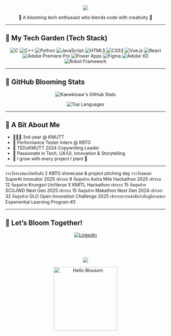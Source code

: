 <p align="center">
  <img src="https://readme-typing-svg.herokuapp.com/?lines=🌷+Kaewkloaw+is+typing...;🌼+Building+Tech+with+Love+and+Joy!;🌸+Let’s+Grow+Beautiful+Projects+Together!&center=true&width=500&height=45">
</p>
<p align="center">🌼 A blooming tech enthusiast who blends code with creativity 💐</p>

---

## 💐 My Tech Garden (Tech Stack)
<div align="center">

![C](https://img.shields.io/badge/C-%23F8BBD0?style=for-the-badge&logo=c&logoColor=white)
![C++](https://img.shields.io/badge/C++-%23F48FB1?style=for-the-badge&logo=c%2B%2B&logoColor=white)
![Python](https://img.shields.io/badge/Python-%23F06292?style=for-the-badge&logo=python&logoColor=white)
![JavaScript](https://img.shields.io/badge/JavaScript-%23F9A8D4?style=for-the-badge&logo=javascript&logoColor=white)
![HTML5](https://img.shields.io/badge/HTML5-%23F6BDC0?style=for-the-badge&logo=html5&logoColor=white)
![CSS3](https://img.shields.io/badge/CSS3-%23F48FB1?style=for-the-badge&logo=css3&logoColor=white)
![Vue.js](https://img.shields.io/badge/Vue.js-%23F8BBD0?style=for-the-badge&logo=vuedotjs&logoColor=white)
![React](https://img.shields.io/badge/React-%23EC407A?style=for-the-badge&logo=react&logoColor=white)
![Adobe Premiere Pro](https://img.shields.io/badge/Premiere_Pro-%23F6A5C0?style=for-the-badge&logo=adobe-premiere-pro&logoColor=white)
![Power Apps](https://img.shields.io/badge/Power%20Apps-%23E91E63?style=for-the-badge&logo=powerapps&logoColor=white)
![Figma](https://img.shields.io/badge/Figma-%23F48FB1?style=for-the-badge&logo=figma&logoColor=white)
![Adobe XD](https://img.shields.io/badge/Adobe%20XD-%23FF80AB?style=for-the-badge&logo=adobexd&logoColor=white)
![Robot Framework](https://img.shields.io/badge/Robot%20Framework-%23EC407A?style=for-the-badge&logo=robotframework&logoColor=white)
</div>

---

## 🌺 GitHub Blooming Stats
<div align="center">

![Kaewkloaw's GitHub Stats](https://github-readme-stats.vercel.app/api?username=Kaewkloaw&theme=rose_pine&hide_border=false&show_icons=true)

![Top Languages](https://github-readme-stats.vercel.app/api/top-langs/?username=Kaewkloaw&layout=compact&theme=rose_pine&hide_border=false)

</div>

---

## 🌼 A Bit About Me
- 👩🏻‍🎓 3rd-year @ KMUTT  
- 💼 Performance Tester Intern @ KBTG  
- 🎤 TEDxKMUTT 2024 Copywriting Leader  
- 💖 Passionate in Tech, UX/UI, Innovation & Storytelling  
- 🌿 I grow with every project I plant 🌱

---

รางวัลรองชนะเลิศอันดับ 2 KBTG showcase & project pitching day
รางวัลชมเชย SuperAI innovator 2025
เข้ารอบ 9 ทีมสุดท้าย Axtra Mile Hackathon 2025
เข้ารอบ 12 ทีมสุดท้าย Krungsri UniVerse X KMITL Hackathon
เข้ารอบ 15 ทีมสุดท้าย SCGJWD Next Gen 2025
เข้ารอบ 15 ทีมสุดท้าย Makathon Next Gen 2024
เข้ารอบ 32 ทีมสุดท้าย GLO Open Innovation Challenge 2025
เข้ารอบการแข่งขันระดับภูมิภาคของ Experiential Learning Program #3

---

## 🌸 Let’s Bloom Together!
<div align="center">

<a href="https://www.linkedin.com/in/punchaya-chancharoen-97760b292/" target="_blank">
  <img src="https://img.shields.io/badge/💼 Let's_Connect_on_LinkedIn-F06292?style=for-the-badge&logo=linkedin&logoColor=white" alt="LinkedIn" />
</a>

<br/><br/>

[![](https://visitcount.itsvg.in/api?id=Kaewkloaw&icon=3&color=9)](https://visitcount.itsvg.in)
<p align="center">
  <img src="https://media.giphy.com/media/10dU7AN7xsi1I4/giphy.gif" width="200" alt="Hello Blossom">
</p>
</div>

<!-- 🌷 Proudly planted & grown by แก้วเกล้าคนสวย with tech and petals ✨ -->
